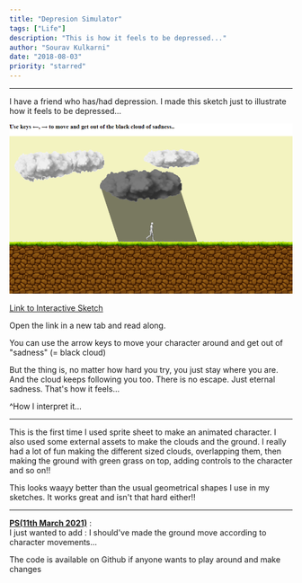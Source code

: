 ```yaml
---
title: "Depresion Simulator"
tags: ["Life"]
description: "This is how it feels to be depressed..."
author: "Sourav Kulkarni"
date: "2018-08-03"
priority: "starred"
---
```


---

I have a friend who has/had depression. I made this sketch just to illustrate how it feels to be depressed...

![Sketch](./sketch.png)

<a href="https://souruly.github.io/P5-Playground/Depression/index.html" target="_blank">Link to Interactive Sketch</a>

Open the link in a new tab and read along.

You can use the arrow keys to move your character around and get out of "sadness" (= black cloud)

But the thing is, no matter how hard you try, you just stay where you are. And the cloud keeps following you too. There is no escape. Just eternal sadness. That's how it feels...

^How I interpret it...

---

This is the first time I used sprite sheet to make an animated character. I also used some external assets to make the clouds and the ground. I really had a lot of fun making the different sized clouds, overlapping them, then making the ground with green grass on top, adding controls to the character and so on!!

This looks waayy better than the usual geometrical shapes I use in my sketches. It works great and isn't that hard either!!

---

<u>**PS(11th March 2021)**</u> : <br>
I just wanted to add : I should've made the ground move according to character movements...

The code is available on Github if anyone wants to play around and make changes